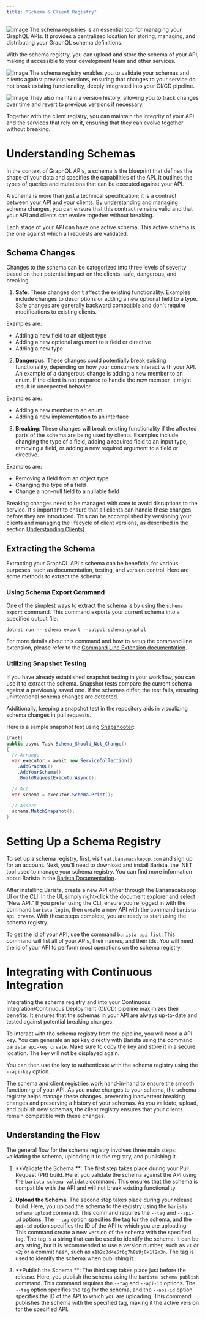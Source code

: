 ```yaml
---
title: "Schema & Client Registry"
---
```


![Image](images/schema-registry-0.png)
The schema registries is an essential tool for managing your GraphQL APIs. It provides a centralized location for storing, managing, and distributing your GraphQL schema definitions.

With the schema registry, you can upload and store the schema of your API, making it accessible to your development team and other services.

![Image](images/schema-registry-1.png)
The schema registry enables you to validate your schemas and clients against previous versions, ensuring that changes to your service do not break existing functionality, deeply integrated into your CI/CD pipeline.

![Image](images/schema-registry-2.png)
They also maintain a version history, allowing you to track changes over time and revert to previous versions if necessary.

Together with the client registry, you can maintain the integrity of your API and the services that rely on it, ensuring that they can evolve together without breaking.

# Understanding Schemas

In the context of GraphQL APIs, a schema is the blueprint that defines the shape of your data and specifies the capabilities of the API. It outlines the types of queries and mutations that can be executed against your API.

A schema is more than just a technical specification; it is a contract between your API and your clients. By understanding and managing schema changes, you can ensure that this contract remains valid and that your API and clients can evolve together without breaking.

Each stage of your API can have one active schema. This active schema is the one against which all requests are validated.

## Schema Changes

Changes to the schema can be categorized into three levels of severity based on their potential impact on the clients: safe, dangerous, and breaking.

1. **Safe**: These changes don't affect the existing functionality. Examples include changes to descriptions or adding a new optional field to a type. Safe changes are generally backward compatible and don't require modifications to existing clients.

Examples are:

- Adding a new field to an object type
- Adding a new optional argument to a field or directive
- Adding a new type

2. **Dangerous**: These changes could potentially break existing functionality, depending on how your consumers interact with your API. An example of a dangerous change is adding a new member to an enum. If the client is not prepared to handle the new member, it might result in unexpected behavior.

Examples are:

- Adding a new member to an enum
- Adding a new implementation to an interface

3. **Breaking**: These changes will break existing functionality if the affected parts of the schema are being used by clients. Examples include changing the type of a field, adding a required field to an input type, removing a field, or adding a new required argument to a field or directive.

Examples are:

- Removing a field from an object type
- Changing the type of a field
- Change a non-null field to a nullable field

Breaking changes need to be managed with care to avoid disruptions to the service. It's important to ensure that all clients can handle these changes before they are introduced. This can be accomplished by versioning your clients and managing the lifecycle of client versions, as described in the section [Understanding Clients](/docs/bananacakepop/v2/apis/client-registry#understanding-clients)].

## Extracting the Schema

Extracting your GraphQL API's schema can be beneficial for various purposes, such as documentation, testing, and version control. Here are some methods to extract the schema:

### Using Schema Export Command

One of the simplest ways to extract the schema is by using the `schema export` command. This command exports your current schema into a specified output file.

```shell
dotnet run -- schema export --output schema.graphql
```

For more details about this command and how to setup the command line extension, please refer to the [Command Line Extension documentation](/docs/hotchocolate/v13/server/command-line).

### Utilizing Snapshot Testing

If you have already established snapshot testing in your workflow, you can use it to extract the schema. Snapshot tests compare the current schema against a previously saved one. If the schemas differ, the test fails, ensuring unintentional schema changes are detected.

Additionally, keeping a snapshot test in the repository aids in visualizing schema changes in pull requests.

Here is a sample snapshot test using [Snapshooter](https://github.com/SwissLife-OSS/snapshooter):

```csharp
[Fact]
public async Task Schema_Should_Not_Change()
{
  // Arrange
  var executor = await new ServiceCollection()
    .AddGraphQL()
    .AddYourSchema()
    .BuildRequestExecutorAsync();

  // Act
  var schema = executor.Schema.Print();

  // Assert
  schema.MatchSnapshot();
}
```

# Setting Up a Schema Registry

To set up a schema registry, first, visit `eat.bananacakepop.com` and sign up for an account. Next, you'll need to download and install Barista, the .NET tool used to manage your schema registry. You can find more information about Barista in the [Barista Documentation](/docs/barista/v1).

After installing Barista, create a new API either through the Bananacakepop UI or the CLI. In the UI, simply right-click the document explorer and select "New API." If you prefer using the CLI, ensure you're logged in with the command `barista login`, then create a new API with the command `barista api create`. With these steps complete, you are ready to start using the schema registry.

To get the id of your API, use the command `barista api list`. This command will list all of your APIs, their names, and their ids. You will need the id of your API to perform most operations on the schema registry.

# Integrating with Continuous Integration

Integrating the schema registry and into your Continuous Integration/Continuous Deployment (CI/CD) pipeline maximizes their benefits. It ensures that the schemas in your API are always up-to-date and tested against potential breaking changes.

To interact with the schema registry from the pipeline, you will need a API key. You can generate an api key directly with Barista using the command `barista api-key create`. Make sure to copy the key and store it in a secure location. The key will not be displayed again.

You can then use the key to authenticate with the schema registry using the `--api-key` option.

The schema and client registries work hand-in-hand to ensure the smooth functioning of your API. As you make changes to your schema, the schema registry helps manage these changes, preventing inadvertent breaking changes and preserving a history of your schemas. As you validate, upload, and publish new schemas, the client registry ensures that your clients remain compatible with these changes.

## Understanding the Flow

The general flow for the schema registry involves three main steps: validating the schema, uploading it to the registry, and publishing it.

1. **Validate the Schema **: The first step takes place during your Pull Request (PR) build. Here, you validate the schema against the API using the `barista schema validate` command. This ensures that the schema is compatible with the API and will not break existing functionality.

2. **Upload the Schema**: The second step takes place during your release build. Here, you upload the schema to the registry using the `barista schema upload` command. This command requires the `--tag` and `--api-id` options. The `--tag` option specifies the tag for the schema, and the `--api-id` option specifies the ID of the API to which you are uploading. This command create a new version of the schema with the specified tag.
   The tag is a string that can be used to identify the schema. It can be any string, but it is recommended to use a version number, such as `v1` or `v2`; or a commit hash, such as `a1b2c3d4e5f6g7h8i9j0k1l2m3n`. The tag is used to identify the schema when publishing it.

3. **Publish the Schema **: The third step takes place just before the release. Here, you publish the schema using the `barista schema publish` command. This command requires the `--tag` and `--api-id` options. The `--tag` option specifies the tag for the schema, and the `--api-id` option specifies the ID of the API to which you are uploading. This command publishes the schema with the specified tag, making it the active version for the specified API.
